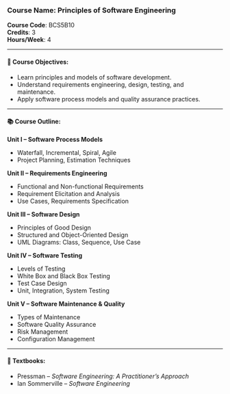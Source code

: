 ### Course Name: Principles of Software Engineering  
**Course Code**: BCS5B10  
**Credits**: 3  
**Hours/Week**: 4  

---

#### 📘 Course Objectives:
- Learn principles and models of software development.
- Understand requirements engineering, design, testing, and maintenance.
- Apply software process models and quality assurance practices.

---

#### 📚 Course Outline:

**Unit I – Software Process Models**  
- Waterfall, Incremental, Spiral, Agile  
- Project Planning, Estimation Techniques  

**Unit II – Requirements Engineering**  
- Functional and Non-functional Requirements  
- Requirement Elicitation and Analysis  
- Use Cases, Requirements Specification  

**Unit III – Software Design**  
- Principles of Good Design  
- Structured and Object-Oriented Design  
- UML Diagrams: Class, Sequence, Use Case  

**Unit IV – Software Testing**  
- Levels of Testing  
- White Box and Black Box Testing  
- Test Case Design  
- Unit, Integration, System Testing  

**Unit V – Software Maintenance & Quality**  
- Types of Maintenance  
- Software Quality Assurance  
- Risk Management  
- Configuration Management  

---

#### 📘 Textbooks:
- Pressman – *Software Engineering: A Practitioner’s Approach*  
- Ian Sommerville – *Software Engineering*
